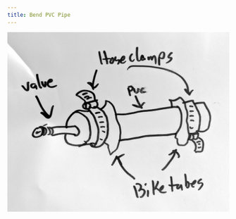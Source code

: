 ```yaml
---
title: Bend PVC Pipe
---
```


![Bend PVC pipe with compressed air](./attachments/20201023-bend-pvc-pipe-compressed-air-heat-gun-diagram.jpg)
